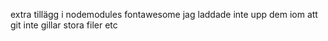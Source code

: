 extra tillägg i nodemodules
fontawesome
jag laddade inte upp dem iom att git inte gillar stora filer etc